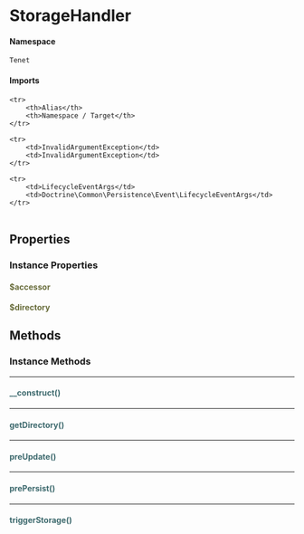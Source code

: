 # StorageHandler



#### Namespace

`Tenet`

#### Imports

<table>

	<tr>
		<th>Alias</th>
		<th>Namespace / Target</th>
	</tr>
	
	<tr>
		<td>InvalidArgumentException</td>
		<td>InvalidArgumentException</td>
	</tr>
	
	<tr>
		<td>LifecycleEventArgs</td>
		<td>Doctrine\Common\Persistence\Event\LifecycleEventArgs</td>
	</tr>
	
</table>

## Properties

### Instance Properties
#### <span style="color:#6a6e3d;">$accessor</span>

#### <span style="color:#6a6e3d;">$directory</span>




## Methods

### Instance Methods
<hr />

#### <span style="color:#3e6a6e;">__construct()</span>


<hr />

#### <span style="color:#3e6a6e;">getDirectory()</span>


<hr />

#### <span style="color:#3e6a6e;">preUpdate()</span>


<hr />

#### <span style="color:#3e6a6e;">prePersist()</span>


<hr />

#### <span style="color:#3e6a6e;">triggerStorage()</span>





